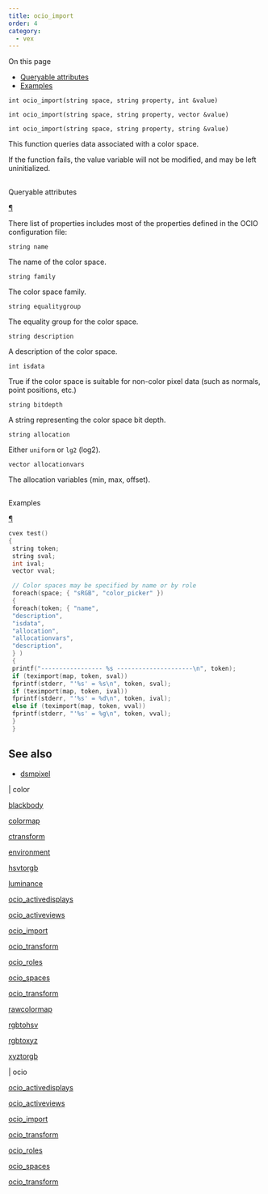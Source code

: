 ```yaml
---
title: ocio_import
order: 4
category:
  - vex
---
```


On this page

- [Queryable attributes](#queryable-attributes)
- [Examples](#examples)

`int ocio_import(string space, string property, int &value)`

`int ocio_import(string space, string property, vector &value)`

`int ocio_import(string space, string property, string &value)`

This function queries data associated with a color space.

If the function fails, the value variable will not be modified,
and may be left uninitialized.

##

Queryable attributes

[¶](#queryable-attributes)

There list of properties includes most of the properties defined in the OCIO configuration file:

`string name`

The name of the color space.

`string family`

The color space family.

`string equalitygroup`

The equality group for the color space.

`string description`

A description of the color space.

`int isdata`

True if the color space is suitable for non-color pixel data (such as normals, point positions, etc.)

`string bitdepth`

A string representing the color space bit depth.

`string allocation`

Either `uniform` or `lg2` (log2).

`vector allocationvars`

The allocation variables (min, max, offset).

##

Examples

[¶](#examples)

```c
cvex test()
{
 string token;
 string sval;
 int ival;
 vector vval;

 // Color spaces may be specified by name or by role
 foreach(space; { "sRGB", "color_picker" })
 {
 foreach(token; { "name",
 "description",
 "isdata",
 "allocation",
 "allocationvars",
 "description",
 } )
 {
 printf("----------------- %s ---------------------\n", token);
 if (teximport(map, token, sval))
 fprintf(stderr, "'%s' = %s\n", token, sval);
 if (teximport(map, token, ival))
 fprintf(stderr, "'%s' = %d\n", token, ival);
 else if (teximport(map, token, vval))
 fprintf(stderr, "'%s' = %g\n", token, vval);
 }
 }

```

## See also

- [dsmpixel](dsmpixel.html)

|
color

[blackbody](blackbody.html)

[colormap](colormap.html)

[ctransform](ctransform.html)

[environment](environment.html)

[hsvtorgb](hsvtorgb.html)

[luminance](luminance.html)

[ocio_activedisplays](ocio_activedisplays.html)

[ocio_activeviews](ocio_activeviews.html)

[ocio_import](ocio_import.html)

[ocio_transform](ocio_parsecolorspace.html)

[ocio_roles](ocio_roles.html)

[ocio_spaces](ocio_spaces.html)

[ocio_transform](ocio_transform.html)

[rawcolormap](rawcolormap.html)

[rgbtohsv](rgbtohsv.html)

[rgbtoxyz](rgbtoxyz.html)

[xyztorgb](xyztorgb.html)

|
ocio

[ocio_activedisplays](ocio_activedisplays.html)

[ocio_activeviews](ocio_activeviews.html)

[ocio_import](ocio_import.html)

[ocio_transform](ocio_parsecolorspace.html)

[ocio_roles](ocio_roles.html)

[ocio_spaces](ocio_spaces.html)

[ocio_transform](ocio_transform.html)
